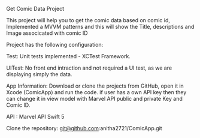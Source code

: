 Get Comic Data Project

This project will help you to get the comic data based on comic id, Implemented a MVVM patterns and this will show the Title, descriptions and Image associcated with comic ID

Project has the following configuration:

Test: Unit tests implemented - XCTest Framework.

UITest: No front end intraction and not required a UI test, as we are displaying simply the data.

App  Information:
Download or clone the projects from GitHub, open it in Xcode (ComicApp) and run the code.  if user has a own API key then they can change it in view model with Marvel API public and private Key and Comic ID.
 
API : Marvel API
Swift 5

Clone the repository:
git@github.com:anitha2721/ComicApp.git
